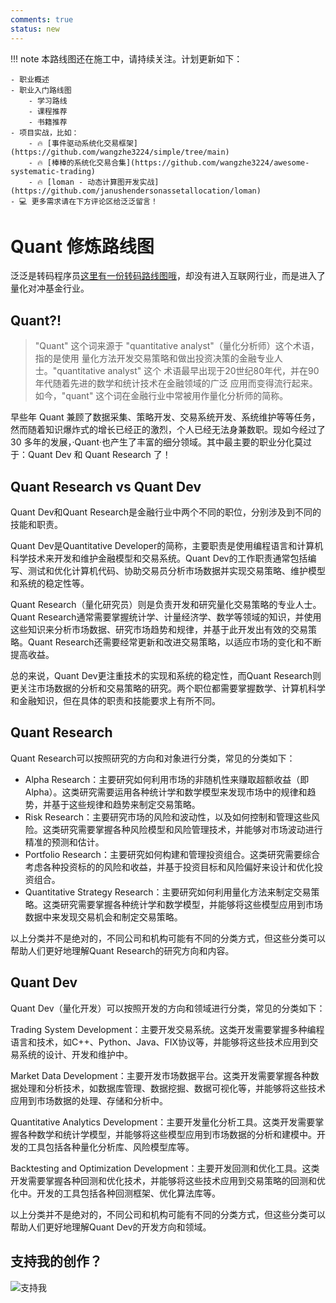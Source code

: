 ```yaml
---
comments: true
status: new
---
```


!!! note
    本路线图还在施工中，请持续关注。计划更新如下：

    - 职业概述
    - 职业入门路线图
        - 学习路线
        - 课程推荐
        - 书籍推荐
    - 项目实战，比如：
        - 🔥 [事件驱动系统化交易框架](https://github.com/wangzhe3224/simple/tree/main)
        - 🔥 [棒棒的系统化交易合集](https://github.com/wangzhe3224/awesome-systematic-trading)
        - 🔥 [loman - 动态计算图开发实战](https://github.com/janushendersonassetallocation/loman)
    - 💻 更多需求请在下方评论区给泛泛留言！

# Quant 修炼路线图

泛泛是转码程序员[这里有一份转码路线图哦](https://wangzhe3224.github.io/zhuan-ma/)，却没有进入互联网行业，而是进入了量化对冲基金行业。

## Quant?!

> "Quant" 这个词来源于 "quantitative analyst"（量化分析师）这个术语，指的是使用
> 量化方法开发交易策略和做出投资决策的金融专业人士。"quantitative analyst" 这个
> 术语最早出现于20世纪80年代，并在90年代随着先进的数学和统计技术在金融领域的广泛
> 应用而变得流行起来。如今，"quant" 这个词在金融行业中常被用作量化分析师的简称。

早些年 Quant 兼顾了数据采集、策略开发、交易系统开发、系统维护等等任务，然而随着知识爆炸式的增长已经正的激烈，个人已经无法身兼数职。现如今经过了 30 多年的发展，·Quant·也产生了丰富的细分领域。其中最主要的职业分化莫过于：Quant Dev 和 Quant Research 了！

## Quant Research vs Quant Dev

Quant Dev和Quant Research是金融行业中两个不同的职位，分别涉及到不同的技能和职责。

Quant Dev是Quantitative Developer的简称，主要职责是使用编程语言和计算机科学技术来开发和维护金融模型和交易系统。Quant Dev的工作职责通常包括编写、测试和优化计算机代码、协助交易员分析市场数据并实现交易策略、维护模型和系统的稳定性等。

Quant Research（量化研究员）则是负责开发和研究量化交易策略的专业人士。Quant Research通常需要掌握统计学、计量经济学、数学等领域的知识，并使用这些知识来分析市场数据、研究市场趋势和规律，并基于此开发出有效的交易策略。Quant Research还需要经常更新和改进交易策略，以适应市场的变化和不断提高收益。

总的来说，Quant Dev更注重技术的实现和系统的稳定性，而Quant Research则更关注市场数据的分析和交易策略的研究。两个职位都需要掌握数学、计算机科学和金融知识，但在具体的职责和技能要求上有所不同。

## Quant Research

Quant Research可以按照研究的方向和对象进行分类，常见的分类如下：

- Alpha Research：主要研究如何利用市场的非随机性来赚取超额收益（即Alpha）。这类研究需要运用各种统计学和数学模型来发现市场中的规律和趋势，并基于这些规律和趋势来制定交易策略。
- Risk Research：主要研究市场的风险和波动性，以及如何控制和管理这些风险。这类研究需要掌握各种风险模型和风险管理技术，并能够对市场波动进行精准的预测和估计。
- Portfolio Research：主要研究如何构建和管理投资组合。这类研究需要综合考虑各种投资标的的风险和收益，并基于投资目标和风险偏好来设计和优化投资组合。
- Quantitative Strategy Research：主要研究如何利用量化方法来制定交易策略。这类研究需要掌握各种统计学和数学模型，并能够将这些模型应用到市场数据中来发现交易机会和制定交易策略。

以上分类并不是绝对的，不同公司和机构可能有不同的分类方式，但这些分类可以帮助人们更好地理解Quant Research的研究方向和内容。

## Quant Dev

Quant Dev（量化开发）可以按照开发的方向和领域进行分类，常见的分类如下：

Trading System Development：主要开发交易系统。这类开发需要掌握多种编程语言和技术，如C++、Python、Java、FIX协议等，并能够将这些技术应用到交易系统的设计、开发和维护中。

Market Data Development：主要开发市场数据平台。这类开发需要掌握各种数据处理和分析技术，如数据库管理、数据挖掘、数据可视化等，并能够将这些技术应用到市场数据的处理、存储和分析中。

Quantitative Analytics Development：主要开发量化分析工具。这类开发需要掌握各种数学和统计学模型，并能够将这些模型应用到市场数据的分析和建模中。开发的工具包括各种量化分析库、风险模型库等。

Backtesting and Optimization Development：主要开发回测和优化工具。这类开发需要掌握各种回测和优化技术，并能够将这些技术应用到交易策略的回测和优化中。开发的工具包括各种回测框架、优化算法库等。

以上分类并不是绝对的，不同公司和机构可能有不同的分类方式，但这些分类可以帮助人们更好地理解Quant Dev的开发方向和领域。

## 支持我的创作？

![支持我](https://funcoder-assets.s3.ap-east-1.amazonaws.com/payme.png)